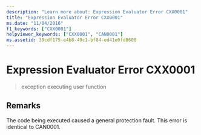 ```yaml
---
description: "Learn more about: Expression Evaluator Error CXX0001"
title: "Expression Evaluator Error CXX0001"
ms.date: "11/04/2016"
f1_keywords: ["CXX0001"]
helpviewer_keywords: ["CXX0001", "CAN0001"]
ms.assetid: 39cdf175-e4b8-49c1-bf84-ed41e0fd8600
---
```

# Expression Evaluator Error CXX0001

> exception executing user function

## Remarks

The code being executed caused a general protection fault. This error is identical to CAN0001.
